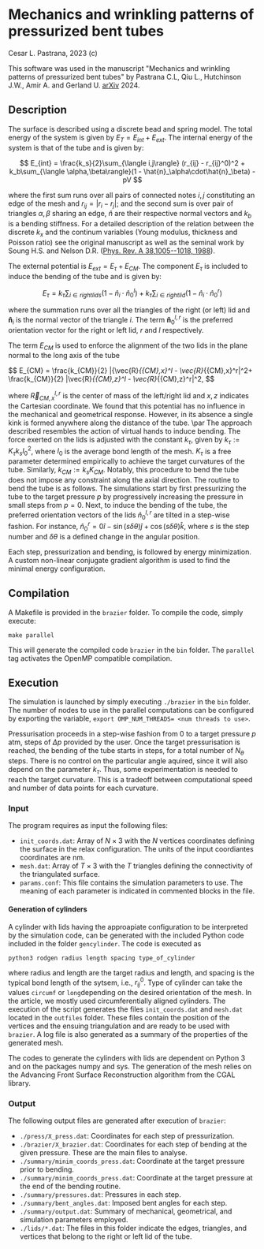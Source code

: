 # Mechanics and wrinkling patterns of pressurized bent tubes

Cesar L. Pastrana, 2023 (c)

This software was used in the manuscript "Mechanics and wrinkling patterns of pressurized bent tubes" by Pastrana C.L, Qiu L., Hutchinson J.W., Amir A. and Gerland U.
[arXiv](https://arxiv.org/abs/2402.17033) 2024.

## Description
The surface is described using a discrete bead and spring model. The total energy of the system is given by $E_{T} = E_{int} + E_{ext}$. The internal energy of the system is that of the tube and is given by:

$$
E_{int} = \frac{k_s}{2}\sum_{\langle i,j\rangle} (r_{ij} - r_{ij}^0)^2 +  k_b\sum_{\langle \alpha,\beta\rangle}(1 - \hat{n}_\alpha\cdot\hat{n}_\beta) - pV
$$

where the first sum runs over all pairs of connected notes $i,j$ constituting an edge of the mesh and $r_{ij} = |r_i - r_j|$; and the second sum is over pair of triangles $\alpha,\beta$ sharing an edge, $\hat{n}$ are their respective normal vectors and $k_b$ is a bending stiffness. For a detailed description of the relation between the discrete $k_x$ and the continum variables (Young modulus, thickness and Poisson ratio) see the original manuscript as well as the seminal work by Soung H.S. and Nelson D.R. \([Phys. Rev. A 38,1005--1018, 1988](https://journals.aps.org/pra/abstract/10.1103/PhysRevA.38.1005)\).


The external potential is $E_{ext} = E_{\tau} + E_{CM}$. The component $E_\tau$ is included to induce the bending of the tube and is given by:

$$
E_\tau = k_{\tau}\sum_{ i\in right lids } (1 - \hat{n}_i\cdot\hat{n}^l_0) + k_{\tau}\sum_{ i \in right lid } (1 - \hat{n}_i\cdot\hat{n}_0^r)
$$

where the summation runs over all the triangles of the right (or left) lid and $\mathbf{\hat{n}}_i$ is the normal vector of the triangle $i$. The term $\mathbf{\hat{n}}^{l,r}_0$ is the preferred orientation vector for the right or left lid, $r$ and $l$ respectively.

The term $E_{CM}$ is used to enforce the alignment of the two lids in the plane normal to the long axis of the tube

$$
E_{CM} = \frac{k_{CM}}{2} |{\vec{R}_{{CM},x}^l  - \vec{R}_{{CM},x}^r|^2+ \frac{k_{CM}}{2} |\vec{R}_{{CM},z}^l  - \vec{R}_{{CM},z}^r|^2,
$$

where $\vec{R}_{{CM},x}^{l,r}$ is the center of mass of the left/right lid and $x,z$ indicates the Cartesian coordinate. We found that this potential has no influence in the mechanical and geometrical response. However, in its absence a single kink is formed anywhere along the distance of the tube.
\par
The approach described resembles the action of virtual hands to induce bending. The force exerted on the lids is adjusted with the constant $k_{\tau}$, given by $k_\tau := K_\tau k_{s}l_0^2$, where $l_0$ is the average bond length of the mesh. $K_\tau$ is a free parameter determined empirically to achieve the target curvatures of the tube. Similarly, $k_{CM} := k_sK_{CM}$. Notably, this procedure to bend the tube does not impose any constraint along the axial direction. The routine to bend the tube is as follows. The simulations start by first pressurizing the tube to the target pressure $p$ by progressively increasing the pressure in small steps from $p=0$. Next, to induce the bending of the tube, the preferred orientation vectors of the lids $\hat{n}^{l,r}_0$ are tilted in a step-wise fashion. For instance, $\hat{n}^r_0 =  0\hat{i} - \sin(s\delta\theta)\hat{j} + \cos(s\delta\theta)\hat{k}$, where $s$ is the step number and $\delta\theta$ is a defined change in the angular position.

Each step, pressurization and bending, is followed by energy minimization. A custom non-linear conjugate gradient algorithm is used to find the minimal energy configuration.


## Compilation
A Makefile is provided in the `brazier` folder. To compile the code, simply execute:

```
make parallel
```
 This will generate the compiled code `brazier` in the `bin` folder. The `parallel` tag activates the OpenMP compatible compilation.

## Execution
The simulation is launched by simply executing `./brazier` in the `bin` folder. The number of nodes to use in the parallel computations can be configured by exporting the variable, `export OMP_NUM_THREADS= <num threads to use>`.

Pressurisation proceeds in a step-wise fashion from $0$ to a target pressure $p$ atm, steps of $\Delta p$ provided by the user. Once the target pressurisation is reached, the bending of the tube starts in steps, for a total number of $N_\theta$ steps. There is no control on the particular angle aquired, since it will also depend on the parameter $k_\tau$. Thus, some experimentation is needed to reach the target curvature. This is a tradeoff between computational speed and number of data points for each curvature.


### Input
The program requires as input the following files:

- `init_coords.dat`: Array of $N\times 3$ with the $N$ vertices coordinates defining the surface in the relax configuration. The units of the input coordiantes coordinates are nm.
- `mesh.dat`: Array of $T\times 3$ with the $T$ triangles defining the connectivity of the triangulated surface.
- `params.conf`: This file contains the simulation parameters to use. The meaning of each parameter is indicated in commented blocks in the file.


#### Generation of cylinders

A cylinder with lids having the approapiate configuration to be interpreted by the simulation code, can be generated with the included Python code included in the folder `gencylinder`. The code is executed as
```
python3 rodgen radius length spacing type_of_cylinder
```
where radius and length are the target radius and length, and spacing is the typical bond length of the sytsem, i.e., $r_{ij}^0$. Type of cylinder can take the values `circumf` or `long`depending on the desired orientation of the mesh. In the article, we mostly used circumferentially aligned cylinders. The execution of the script generates the files `init_coords.dat` and `mesh.dat` located in the `outfiles` folder. These files contain the position of the vertices and the ensuing triangulation and are ready to be used with `brazier`. A log file is also generated as a summary of the properties of the generated mesh.

The codes to generate the cylinders with lids are dependent on Python 3 and on the packages numpy and sys. The generation of the mesh relies on the Advancing Front Surface Reconstruction algorithm from the CGAL library.



### Output
The following output files are generated after execution of `brazier`:

- `./press/X_press.dat`: Coordinates for each step of pressurization.
- `./brazier/X_brazier.dat`: Coordinates for each step of bending at the given pressure. These are the main files to analyse.
- `./summary/minim_coords_press.dat`:  Coordinate at the target pressure prior to bending.
- `./summary/minim_coords_press.dat`:  Coordinate at the target pressure at the end of the bending routine.
- `./summary/pressures.dat`: Pressures in each step.
- `./summary/bent_angles.dat`: Imposed bent angles for each step.
- `./summary/output.dat`: Summary of mechanical, geometrical, and simulation parameters employed.
- `./lids/*.dat`: The files in this folder indicate the edges, triangles, and vertices that belong to the right or left lid of the tube.
